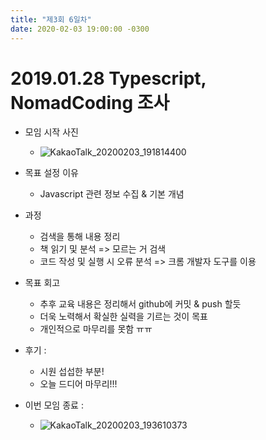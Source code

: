 ```yaml
---
title: "제3회 6일차"
date: 2020-02-03 19:00:00 -0300
---
```


# 2019.01.28 Typescript, NomadCoding 조사

- 모임 시작 사진

  - ![KakaoTalk_20200203_191814400](https://user-images.githubusercontent.com/11308147/73651334-90343c00-46c7-11ea-9954-cfacfc0d8803.jpg)

- 목표 설정 이유

  - Javascript 관련 정보 수집 & 기본 개념

* 과정

  - 검색을 통해 내용 정리
  - 책 읽기 및 분석 => 모르는 거 검색
  - 코드 작성 및 실행 시 오류 분석 => 크롬 개발자 도구를 이용

* 목표 회고

  - 추후 교육 내용은 정리해서 github에 커밋 & push 할듯
  - 더욱 노력해서 확실한 실력을 기르는 것이 목표
  - 개인적으로 마무리를 못함 ㅠㅠ

* 후기 :

  - 시원 섭섭한 부분!
  - 오늘 드디어 마무리!!!

* 이번 모임 종료 :
  - ![KakaoTalk_20200203_193610373](https://user-images.githubusercontent.com/11308147/73651335-91656900-46c7-11ea-88e0-f8247ae79f5b.jpg)
